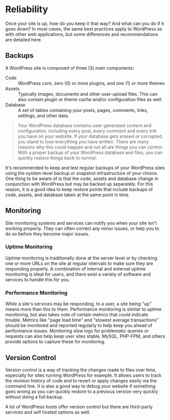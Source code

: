 # Reliability
Once your site is up, how do you keep it that way? And what can you do if it goes down? In most cases, the same best practices apply to WordPress as with other web applications, but some differences and recommendations are detailed here.

## Backups
A WordPress site is composed of three (3) main components:

<dl>
<dt>Code</dt>
	<dd>WordPress core, zero (0) or more plugins, and one (1) or more themes
</dd>
<dt>Assets</dt>
 	<dd>Typically images, documents and other user-upload files. This can also contain plugin or theme cache and/or configuration files as well.</dd>
<dt>Database</dt>		  
	<dd>A set of tables containing your posts, pages, comments, links, settings, and other data.</dd>
</dl>

> Your WordPress database contains user-generated content and configuration, including every post, every comment and every link you have on your website. If your database gets erased or corrupted, you stand to lose everything you have written. There are many reasons why this could happen and not all are things you can control. With a proper backup of your WordPress database and files, you can quickly restore things back to normal.

It's recommended to keep and test regular backups of your WordPress sites using the system-level backup or snapshot infrastructure of your choice. One thing to be aware of is that the code, assets and database change in conjunction with WordPress but may be backed up separately. For this reason, it is a good idea to keep restore points that include backups of code, assets, and database taken at the same point in time.

## Monitoring
Site monitoring systems and services can notify you when your site isn't working properly. They can often correct any minor issues, or help you to do so before they become major issues.

### Uptime Monitoring
Uptime monitoring is traditionally done at the server level or by checking one or more URLs on the site at regular intervals to make sure they are responding properly. A combination of internal and external uptime monitoring is ideal for users, and there exist a variety of software and services to handle this for you.

### Performance Monitoring
While a site's services may be responding, to a user, a site being "up" means more than this to them. Performance monitoring is similar to uptime monitoring, but also takes note of certain metrics that could indicate trouble. Metrics like "page load time" and "slowest average transactions" should be monitored and reported regularly to help keep you ahead of performance issues. Monitoring slow logs for problematic queries or requests can also help keep user sites stable. MySQL, PHP-FPM, and others provide options to capture these for monitoring.

## Version Control
Version control is a way of tracking the changes made to files over time, especially for sites running WordPress for example. It allows users to track the revision history of code and to revert or apply changes easily via the command line. It is also a good way to debug your website if something goes wrong as you can quickly restore to a previous version very quickly without doing a full backup. 

A lot of WordPress hosts offer version control but there are third-party services and self hosted options as well.
